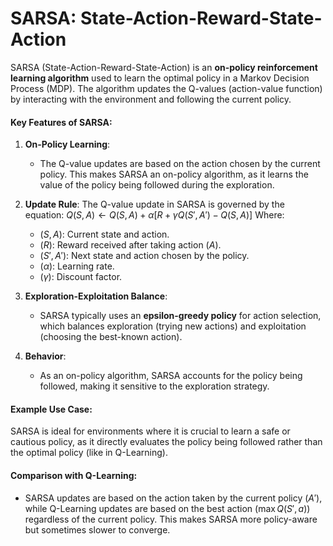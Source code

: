 # SARSA: State-Action-Reward-State-Action

SARSA (State-Action-Reward-State-Action) is an **on-policy reinforcement learning algorithm** used to learn the optimal policy in a Markov Decision Process (MDP). The algorithm updates the Q-values (action-value function) by interacting with the environment and following the current policy.

#### Key Features of SARSA:
1. **On-Policy Learning**: 
   - The Q-value updates are based on the action chosen by the current policy. This makes SARSA an on-policy algorithm, as it learns the value of the policy being followed during the exploration.

2. **Update Rule**:
   The Q-value update in SARSA is governed by the equation:
   $Q(S, A) \leftarrow Q(S, A) + \alpha \left[ R + \gamma Q(S', A') - Q(S, A) \right]$
   Where:
   - $( S, A )$: Current state and action.
   - $( R )$: Reward received after taking action $( A )$.
   - $( S', A' )$: Next state and action chosen by the policy.
   - $( \alpha )$: Learning rate.
   - $( \gamma )$: Discount factor.

3. **Exploration-Exploitation Balance**:
   - SARSA typically uses an **epsilon-greedy policy** for action selection, which balances exploration (trying new actions) and exploitation (choosing the best-known action).

4. **Behavior**:
   - As an on-policy algorithm, SARSA accounts for the policy being followed, making it sensitive to the exploration strategy.

#### Example Use Case:
SARSA is ideal for environments where it is crucial to learn a safe or cautious policy, as it directly evaluates the policy being followed rather than the optimal policy (like in Q-Learning).

#### Comparison with Q-Learning:
- SARSA updates are based on the action taken by the current policy $( A' )$, while Q-Learning updates are based on the best action $( \max Q(S', a) )$ regardless of the current policy. This makes SARSA more policy-aware but sometimes slower to converge.
